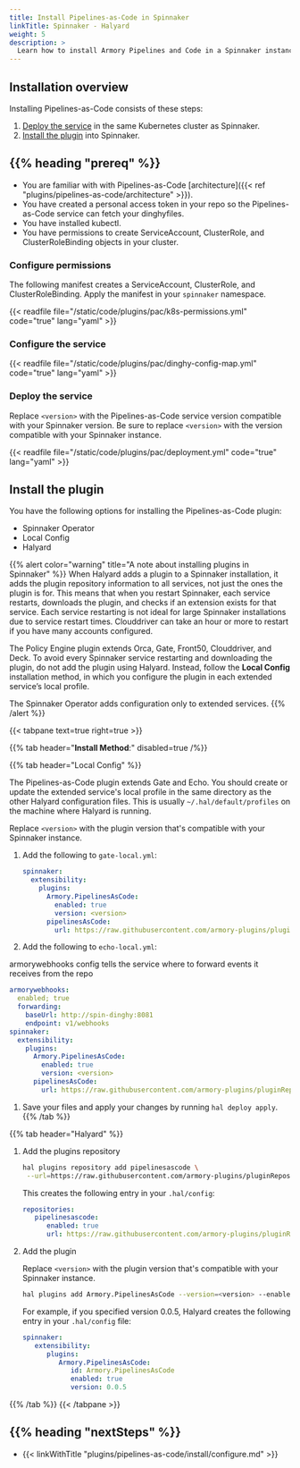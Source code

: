 ```yaml
---
title: Install Pipelines-as-Code in Spinnaker
linkTitle: Spinnaker - Halyard
weight: 5
description: >
  Learn how to install Armory Pipelines and Code in a Spinnaker instanced managed by Halyard.
---
```


## Installation overview

Installing Pipelines-as-Code consists of these steps:

1. [Deploy the service](#deploy-the-service) in the same Kubernetes cluster as Spinnaker.
1. [Install the plugin](#install-the-plugin) into Spinnaker. 

## {{% heading "prereq" %}}

* You are familiar with with Pipelines-as-Code [architecture]({{< ref "plugins/pipelines-as-code/architecture" >}}).
* You have created a personal access token in your repo so the Pipelines-as-Code service can fetch your dinghyfiles.
* You have installed kubectl.
* You have permissions to create ServiceAccount, ClusterRole, and ClusterRoleBinding objects in your cluster.


### Configure permissions

The following manifest creates a ServiceAccount, ClusterRole, and ClusterRoleBinding. Apply the manifest in your `spinnaker` namespace.

{{< readfile file="/static/code/plugins/pac/k8s-permissions.yml" code="true" lang="yaml" >}}

### Configure the service

{{< readfile file="/static/code/plugins/pac/dinghy-config-map.yml" code="true" lang="yaml" >}}


### Deploy the service

Replace `<version>` with the Pipelines-as-Code service version compatible with your Spinnaker version. Be sure to replace `<version>` with the version compatible with your Spinnaker instance.

{{< readfile file="/static/code/plugins/pac/deployment.yml" code="true" lang="yaml" >}}



## Install the plugin

You have the following options for installing the Pipelines-as-Code plugin:

* Spinnaker Operator
* Local Config
* Halyard

{{% alert color="warning" title="A note about installing plugins in Spinnaker" %}}
When Halyard adds a plugin to a Spinnaker installation, it adds the plugin repository information to all services, not just the ones the plugin is for. This means that when you restart Spinnaker, each service restarts, downloads the plugin, and checks if an extension exists for that service. Each service restarting is not ideal for large Spinnaker installations due to service restart times. Clouddriver can take an hour or more to restart if you have many accounts configured.

The Policy Engine plugin extends Orca, Gate, Front50, Clouddriver, and Deck. To avoid every Spinnaker service restarting and downloading the plugin, do not add the plugin using Halyard. Instead, follow the **Local Config** installation method, in which you configure the plugin in each extended service’s local profile.

The Spinnaker Operator adds configuration only to extended services.
{{% /alert %}}

{{< tabpane text=true right=true >}}

{{% tab header="**Install Method**:" disabled=true /%}}

{{% tab header="Local Config" %}}

The Pipelines-as-Code plugin extends Gate and Echo. You should create or update the extended service's local profile in the same directory as the other Halyard configuration files. This is usually `~/.hal/default/profiles` on the machine where Halyard is running.

Replace `<version>` with the plugin version that's compatible with your Spinnaker instance.

1. Add the following to `gate-local.yml`:

   ```yaml
   spinnaker:
     extensibility:
       plugins:
         Armory.PipelinesAsCode:
           enabled: true
           version: <version>
         pipelinesAsCode:
           url: https://raw.githubusercontent.com/armory-plugins/pluginRepository/master/repositories.json
   ```

1. Add the following to `echo-local.yml`:

armorywebhooks config tells the service where to forward events it receives from the repo
   ```yaml
   armorywebhooks:
     enabled; true
     forwarding:
       baseUrl: http://spin-dinghy:8081
       endpoint: v1/webhooks
   spinnaker:
     extensibility:
       plugins:
         Armory.PipelinesAsCode:
           enabled: true
           version: <version>
         pipelinesAsCode:
           url: https://raw.githubusercontent.com/armory-plugins/pluginRepository/master/repositories.json
   ```

1. Save your files and apply your changes by running `hal deploy apply`.
{{% /tab %}}

{{% tab header="Halyard" %}}

1. Add the plugins repository

   ```bash
   hal plugins repository add pipelinesascode \
    --url=https://raw.githubusercontent.com/armory-plugins/pluginRepository/master/repositories.json
   ```

   This creates the following entry in your `.hal/config`:

   ```yaml
   repositories:
      pipelinesascode:
         enabled: true
         url: https://raw.githubusercontent.com/armory-plugins/pluginRepository/master/repositories.json
   ```

1. Add the plugin
   
   Replace `<version>` with the plugin version that's compatible with your Spinnaker instance.
   
   ```bash
   hal plugins add Armory.PipelinesAsCode --version=<version> --enabled=true
   ```

   For example, if you specified version 0.0.5, Halyard creates the following entry in your `.hal/config` file: 

   ```yaml
   spinnaker:
      extensibility:
         plugins:
            Armory.PipelinesAsCode:
               id: Armory.PipelinesAsCode
               enabled: true
               version: 0.0.5
   ```
{{% /tab %}}
{{< /tabpane >}}

## {{% heading "nextSteps" %}}

* {{< linkWithTitle "plugins/pipelines-as-code/install/configure.md" >}}